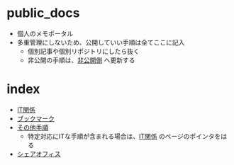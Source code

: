 public_docs
===

* 個人のメモポータル
* 多重管理にしないため、公開していい手順は全てここに記入
	* 個別記事や個別リポジトリにしたら抜く
	* 非公開の手順は、[非公開側](https://github.com/hinoshiba/private_docs) へ更新する

# index

* [IT関係](./it/README.md)
* [ブックマーク](./bookmark/README.md)
* [その他手順](./ope/README.md)
	* 特定対応にITな手順が含まれる場合は、[IT関係](./it/README.md) のページのポインタをはる
* [シェアオフィス](./office/README.md)
